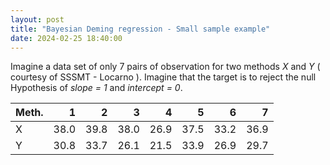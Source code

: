 ```yaml
---
layout: post
title: "Bayesian Deming regression - Small sample example"
date: 2024-02-25 18:40:00
---
```


Imagine a data set of only 7 pairs of observation for two methods *X*
and *Y* ( courtesy of SSSMT - Locarno ). Imagine that the target is to reject the null Hypothesis of
*slope = 1* and *intercept = 0*.


|  Meth. |   1    |   2    |   3    |   4    |   5    |   6    |   7    |
| :----- | -----: | -----: | -----: | -----: | -----: | -----: | -----: |
|   X    |  38.0  |  39.8  |  38.0  |  26.9  |  37.5  |  33.2  |  36.9  |
|   Y    |  30.8  |  33.7  |  26.1  |  21.5  |  33.9  |  26.9  |  29.7  |


